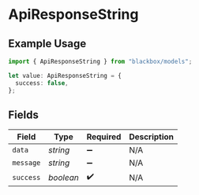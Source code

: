 # ApiResponseString

## Example Usage

```typescript
import { ApiResponseString } from "blackbox/models";

let value: ApiResponseString = {
  success: false,
};
```

## Fields

| Field              | Type               | Required           | Description        |
| ------------------ | ------------------ | ------------------ | ------------------ |
| `data`             | *string*           | :heavy_minus_sign: | N/A                |
| `message`          | *string*           | :heavy_minus_sign: | N/A                |
| `success`          | *boolean*          | :heavy_check_mark: | N/A                |